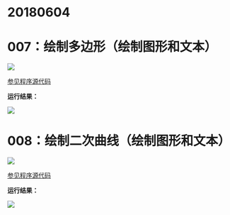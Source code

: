 # 20180604

# 007：绘制多边形（绘制图形和文本）

<img src="http://image.renkaigis.com/keepcoding/2018060401.png">

<a href="https://github.com/renkaigis/KeepCoding/tree/master/2018/06/04" target="_blank">参见程序源代码</a>

**运行结果：**

<img src="http://image.renkaigis.com/keepcoding/2018060402.png">

# 008：绘制二次曲线（绘制图形和文本）

<img src="http://image.renkaigis.com/keepcoding/2018060403.png">

<a href="https://github.com/renkaigis/KeepCoding/tree/master/2018/06/04" target="_blank">参见程序源代码</a>

**运行结果：**

<img src="http://image.renkaigis.com/keepcoding/2018060404.png">